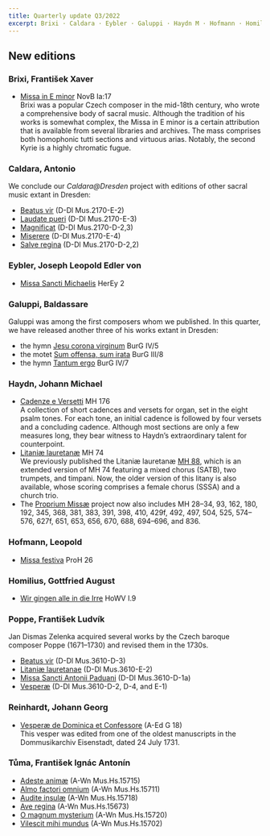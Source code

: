 ```yaml
---
title: Quarterly update Q3/2022
excerpt: Brixi · Caldara · Eybler · Galuppi · Haydn M · Hofmann · Homilius · Poppe · Reinhardt · Tůma
---
```


## New editions

### Brixi, František Xaver

- [Missa in E minor](/scores/frantisek-xaver-brixi/#work-novb-ia-17) NovB Ia:17<br/>
  Brixi was a popular Czech composer in the mid-18th century, who wrote a comprehensive body of sacral music. Although the tradition of his works is somewhat complex, the Missa in E minor is a certain attribution that is available from several libraries and archives. The mass comprises both homophonic tutti sections and virtuous arias. Notably, the second Kyrie is a highly chromatic fugue.


### Caldara, Antonio

We conclude our *Caldara@Dresden* project with editions of other sacral music extant in Dresden:

- [Beatus vir](/scores/antonio-caldara/#work-d-dl-mus-2170-e-2) (D-Dl Mus.2170-E-2)
- [Laudate pueri](/scores/antonio-caldara/#work-d-dl-mus-2170-e-3) (D-Dl Mus.2170-E-3)
- [Magnificat](/scores/antonio-caldara/#work-d-dl-mus-2170-d-23) (D-Dl Mus.2170-D-2,3)
- [Miserere](/scores/antonio-caldara/#work-d-dl-mus-2170-e-4) (D-Dl Mus.2170-E-4)
- [Salve regina](/scores/antonio-caldara/#work-d-dl-mus-2170-d-22) (D-Dl Mus.2170-D-2,2)


### Eybler, Joseph Leopold Edler von

- [Missa Sancti Michaelis](/scores/joseph-leopold-edler-von-eybler/#work-herey-2) HerEy 2


### Galuppi, Baldassare

Galuppi was among the first composers whom we published. In this quarter, we have released another three of his works extant in Dresden:

- the hymn [Jesu corona virginum](/scores/baldassare-galuppi/#work-burg-iv-5) BurG IV/5
- the motet [Sum offensa, sum irata](/scores/baldassare-galuppi/#work-burg-iii-8) BurG III/8
- the hymn [Tantum ergo](/scores/baldassare-galuppi/#work-burg-iv-7) BurG IV/7


### Haydn, Johann Michael

- [Cadenze e Versetti](/scores/johann-michael-haydn/#work-mh-176) MH 176<br/>
A collection of short cadences and versets for organ, set in the eight psalm tones. For each tone, an initial cadence is followed by four versets and a concluding cadence. Although most sections are only a few measures long, they bear witness to Haydn’s extraordinary talent for counterpoint.
- [Litaniæ lauretanæ](/scores/johann-michael-haydn/#work-mh-74) MH 74<br/>
  We previously published the Litaniæ lauretanæ [MH 88](/scores/johann-michael-haydn/#work-mh-88), which is an extended version of MH 74 featuring a mixed chorus (SATB), two trumpets, and timpani. Now, the older version of this litany is also available, whose scoring comprises a female chorus (SSSA) and a church trio.
- The [Proprium Missæ](/projects/proprium-missae/) project now also includes MH 28–34, 93, 162, 180, 192, 345, 368, 381, 383, 391, 398, 410, 429f, 492, 497, 504, 525, 574–576, 627f, 651, 653, 656, 670, 688, 694–696, and 836.


### Hofmann, Leopold

- [Missa festiva](/scores/leopold-hofmann/#work-proh-26) ProH 26


### Homilius, Gottfried August

- [Wir gingen alle in die Irre](/scores/gottfried-august-homilius/#work-howv-i-9) HoWV I.9


### Poppe, František Ludvík

Jan Dismas Zelenka acquired several works by the Czech baroque composer Poppe (1671–1730) and revised them in the 1730s.

- [Beatus vir](/scores/frantisek-ludvik-poppe/#work-d-dl-mus-3610-d-3) (D-Dl Mus.3610-D-3)
- [Litaniæ lauretanae](/scores/frantisek-ludvik-poppe/#work-d-dl-mus-3610-e-2) (D-Dl Mus.3610-E-2)
- [Missa Sancti Antonii Paduani](/scores/frantisek-ludvik-poppe/#work-d-dl-mus-3610-d-1a) (D-Dl Mus.3610-D-1a)
- [Vesperæ](/scores/frantisek-ludvik-poppe/#work-d-dl-mus-3610-d-2) (D-Dl Mus.3610-D-2, D-4, and E-1)


### Reinhardt, Johann Georg

- [Vesperæ de Dominica et Confessore](/scores/johann-georg-reinhardt/#work-a-ed-g-18) (A-Ed G 18)<br/>
  This vesper was edited from one of the oldest manuscripts in the Dommusikarchiv Eisenstadt, dated 24 July 1731.


### Tůma, František Ignác Antonín

- [Adeste animæ](/scores/frantisek-ignac-antonin-tuma/#work-a-wn-mus-hs-15715) (A-Wn Mus.Hs.15715)
- [Almo factori omnium](/scores/frantisek-ignac-antonin-tuma/#work-a-wn-mus-hs-15711) (A-Wn Mus.Hs.15711)
- [Audite insulæ](/scores/frantisek-ignac-antonin-tuma/#work-a-wn-mus-hs-15718) (A-Wn Mus.Hs.15718)
- [Ave regina](/scores/frantisek-ignac-antonin-tuma/#work-a-wn-mus-hs-15673) (A-Wn Mus.Hs.15673)
- [O magnum mysterium](/scores/frantisek-ignac-antonin-tuma/#work-a-wn-mus-hs-15720) (A-Wn Mus.Hs.15720)
- [Vilescit mihi mundus](/scores/frantisek-ignac-antonin-tuma/#work-a-wn-mus-hs-15702) (A-Wn Mus.Hs.15702)
